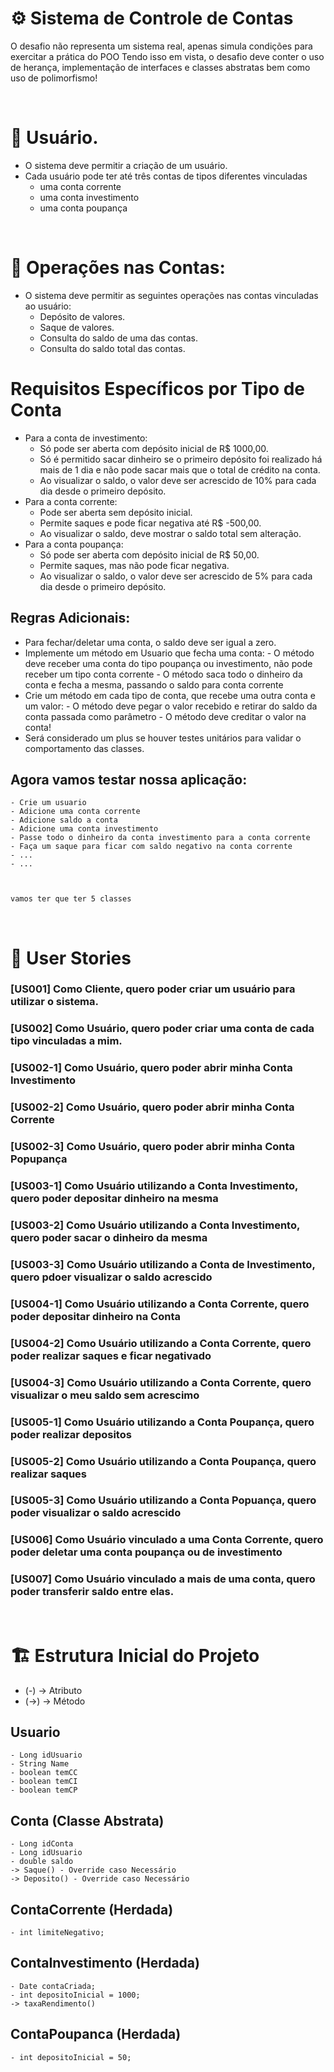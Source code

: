 # ⚙️ Sistema de Controle de Contas

O desafio não representa um sistema real, apenas simula condições para exercitar a prática do POO
Tendo isso em vista, o desafio deve conter o uso de herança, implementação de interfaces e classes abstratas bem como uso de polimorfismo!

<br>

# 👤 Usuário.

- O sistema deve permitir a criação de um usuário.
- Cada usuário pode ter até três contas de tipos diferentes vinculadas
    - uma conta corrente 
    - uma conta investimento
    - uma conta poupança

<br>

# 🧾 Operações nas Contas:

- O sistema deve permitir as seguintes operações nas contas vinculadas ao usuário:
    - Depósito de valores.
    - Saque de valores.
    - Consulta do saldo de uma das contas.
    - Consulta do saldo total das contas.

# Requisitos Específicos por Tipo de Conta

- Para a conta de investimento:
    - Só pode ser aberta com depósito inicial de R$ 1000,00.
    - Só é permitido sacar dinheiro se o primeiro depósito foi realizado há mais de 1 dia e não pode sacar mais que o total de crédito na conta.
    - Ao visualizar o saldo, o valor deve ser acrescido de 10% para cada dia desde o primeiro depósito.
- Para a conta corrente:
    - Pode ser aberta sem depósito inicial.
    - Permite saques e pode ficar negativa até R$ -500,00.
    - Ao visualizar o saldo, deve mostrar o saldo total sem alteração.
- Para a conta poupança:
    - Só pode ser aberta com depósito inicial de R$ 50,00.
    - Permite saques, mas não pode ficar negativa.
    - Ao visualizar o saldo, o valor deve ser acrescido de 5% para cada dia desde o primeiro depósito.

## Regras Adicionais:

- Para fechar/deletar uma conta, o saldo deve ser igual a zero.
- Implemente um método em Usuario que fecha uma conta:
        - O método deve receber uma conta do tipo poupança ou investimento, não pode receber um tipo conta corrente
        - O método saca todo o dinheiro da conta e fecha a mesma, passando o saldo para conta corrente
- Crie um método em cada tipo de conta, que recebe uma outra conta e um valor: 
        - O método deve pegar o valor recebido e retirar do saldo da conta passada como parâmetro
        - O método deve creditar o valor na conta!
- Será considerado um plus se houver testes unitários para validar o comportamento das classes.
    

    
## Agora vamos testar nossa aplicação: 
    - Crie um usuario
    - Adicione uma conta corrente
    - Adicione saldo a conta
    - Adicione uma conta investimento
    - Passe todo o dinheiro da conta investimento para a conta corrente
    - Faça um saque para ficar com saldo negativo na conta corrente
    - ...
    - ...   



    vamos ter que ter 5 classes

<br>

# 📖 User Stories

### [US001] Como Cliente, quero poder criar um usuário para utilizar o sistema.

### [US002] Como Usuário, quero poder criar uma conta de cada tipo vinculadas a mim.

### [US002-1] Como Usuário, quero poder abrir minha Conta Investimento

### [US002-2] Como Usuário, quero poder abrir minha Conta Corrente

### [US002-3] Como Usuário, quero poder abrir minha Conta Popupança

### [US003-1] Como Usuário utilizando a Conta Investimento, quero poder depositar dinheiro na mesma

### [US003-2] Como Usuário utilizando a Conta Investimento, quero poder sacar o dinheiro da mesma

### [US003-3] Como Usuário utilizando a Conta de Investimento, quero pdoer visualizar o saldo acrescido

### [US004-1] Como Usuário utilizando a Conta Corrente, quero poder depositar dinheiro na Conta

### [US004-2] Como Usuário utilizando a Conta Corrente, quero poder realizar saques e ficar negativado

### [US004-3] Como Usuário utilizando a Conta Corrente, quero visualizar o meu saldo sem acrescimo

### [US005-1] Como Usuário utilizando a Conta Poupança, quero poder realizar depositos

### [US005-2] Como Usuário utilizando a Conta Poupança, quero realizar saques

### [US005-3] Como Usuário utilizando a Conta Popuança, quero poder visualizar o saldo acrescido

### [US006] Como Usuário vinculado a uma Conta Corrente, quero poder deletar uma conta poupança ou de investimento

### [US007] Como Usuário vinculado a mais de uma conta, quero poder transferir saldo entre elas.

<br>

# 🏗️ Estrutura Inicial do Projeto

- (-) -> Atributo
- (->) -> Método
## Usuario 
    - Long idUsuario
    - String Name
    - boolean temCC
    - boolean temCI
    - boolean temCP

## Conta (Classe Abstrata)
    - Long idConta
    - Long idUsuario
    - double saldo
    -> Saque() - Override caso Necessário
    -> Deposito() - Override caso Necessário

## ContaCorrente (Herdada)
    - int limiteNegativo;

## ContaInvestimento (Herdada)
    - Date contaCriada;
    - int depositoInicial = 1000;
    -> taxaRendimento() 

## ContaPoupanca (Herdada)
    - int depositoInicial = 50;
